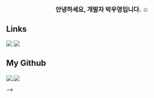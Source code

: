 

<h3 align="center">&nbsp; 안녕하세요, 개발자 박우영입니다. ☺️</h3>

<!-- ### [(포트폴리오 링크) 보러가기](https://www.notion.so/uyoung0/e1048ab701d949f9a11f14a304150045) -->
<h2 align="left">Links</h2>
<p align="left">
  <span><a href="https://p-uyoung.github.io" target='_blank'><img src="https://img.shields.io/badge/Tech%20Blog-11B48A?style=flat-square&logo=Vimeo&logoColor=white&link=https://p-uyoung.github.io"/></a></span>
  <span><a href="mailto:uyoung@snu.ac.kr"><img src="https://img.shields.io/badge/Gmail-d14836?style=flat-square&logo=Gmail&logoColor=white&link=uyoung@snu.ac.kr"/></a></span>

<!--  
<h2 align="left">Tech Stack</h2>
<p align="left">
  <b>- Data Science : </b>
  <span><img src="https://img.shields.io/badge/Python-05122A?style=flat-square&logo=python"/></span>
  <span><img src="https://img.shields.io/badge/Matlab-990000?style=flat-square&logo=matlab"></span>
  <span><img src="https://img.shields.io/badge/Pytorch-EE4C2C?style=flat-square&logo=PyTorch&logoColor=white"></span>
  <span><img src="https://img.shields.io/badge/TensorFlow-FF6F00?style=flat-square&logo=TensorFlow&logoColor=white"></span>
  <span><img src="https://img.shields.io/badge/Java-ED8B00?style=flat-square&logo=Java"></span>
  <span><img src="https://img.shields.io/badge/Linux-FCC624?style=flat-square&logo=Linux&logoColor=white"></span>
  <span><img src="https://img.shields.io/badge/C-A8B9CC?style=flat-square&logo=C&logoColor=white"/></span>
  <span><img src="https://img.shields.io/badge/C++-00599C?style=flat-square&logo=c%2B%2B"></span>
  <span><img src="https://img.shields.io/badge/Go-00ADD8?style=flat-square&logo=Go&logoColor=white"></span>
  <br/>
  <b>- Database : </b>
  <span><img src="https://img.shields.io/badge/mysql-4479A1?style=flat-square&logo=mysql&logoColor=white"></span>
  <br/>
  <b>- Cowork : </b>
  <span><img src="https://img.shields.io/badge/-Git-05122A?style=flat&logo=git"></span>
  <span><img src="https://img.shields.io/badge/-GitHub-05122A?style=flat&logo=github"></span>
  <span><img src="https://img.shields.io/badge/-Notion-000000?style=flat&logo=notion"></span> 
</p>

-->

<h2 align="left"> My Github </h2>
<p align="left">
  <span><a href="https://github.com/P-uyoung/github-readme-stats" target='_blank'>
    <img align="center" src="https://github-readme-stats.vercel.app/api?username=P-uyoung&show_icons=true&theme=radical&hide=issues&line_height=24&include_all_commits=True&hide_border=True" />
    </a></span>
  <span><a href="https://github.com/P-uyoung/github-readme-stats" target='_blank'>
    <img align="center" src="https://github-readme-stats.vercel.app/api/top-langs/?username=P-uyoung&layout=compact&theme=radical&langs_count=6&hide_border=True&card_width=260" />
    </a></span>
</p>


-->
